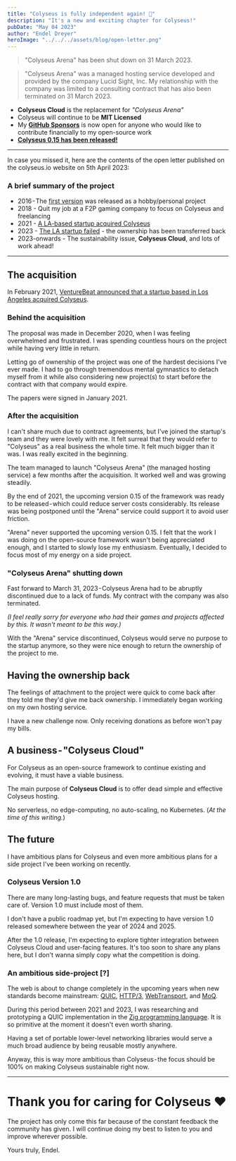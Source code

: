 ```yaml
---
title: "Colyseus is fully independent again! 🚀"
description: "It's a new and exciting chapter for Colyseus!"
pubDate: "May 04 2023"
author: "Endel Dreyer"
heroImage: "../../../assets/blog/open-letter.png"
---
```


> "Colyseus Arena" has been shut down on 31 March 2023.

> "Colyseus Arena" was a managed hosting service developed and provided by the company Lucid Sight, Inc. My relationship with the company was limited to a consulting contract that has also been terminated on 31 March 2023.

- **Colyseus Cloud** is the replacement for _"Colyseus Arena"_
- Colyseus will continue to be **MIT Licensed**
- My **[GitHub Sponsors](https://github.com/sponsors/endel)** is now open for anyone who would like to contribute financially to my open-source work
- **[Colyseus 0.15 has been released!](https://github.com/colyseus/colyseus/releases/tag/0.15.0)**

---

In case you missed it, here are the contents of the open letter published on the colyseus.io website on 5th April 2023:

### A brief summary of the project

- 2016 - The [first version](https://github.com/colyseus/colyseus/commit/6c3814eefb1d11ad062e7a8e09673c7d31c5fd60) was released as a hobby/personal project
- 2018 - Quit my job at a F2P gaming company to focus on Colyseus and freelancing
- 2021 - [A LA-based startup acquired Colyseus](https://venturebeat.com/games/lucid-sight-acquires-colyseus-open-source-multiplayer-game-engine/)
- 2023 - [The LA startup failed](https://twitter.com/endel/status/1641204209952468992) - the ownership has been transferred back
- 2023-onwards - The sustainability issue, **Colyseus Cloud**, and lots of work ahead!

---

## The acquisition

In February 2021, [VentureBeat announced that a startup based in Los Angeles acquired Colyseus](https://venturebeat.com/games/lucid-sight-acquires-colyseus-open-source-multiplayer-game-engine/).

### Behind the acquisition

The proposal was made in December 2020, when I was feeling overwhelmed and frustrated. I was spending countless hours on the project while having very little in return.

Letting go of ownership of the project was one of the hardest decisions I've ever made. I had to go through tremendous mental gymnastics to detach myself from it while also considering new project(s) to start before the contract with that company would expire.

The papers were signed in January 2021.

### After the acquisition

I can't share much due to contract agreements, but I've joined the startup's team and they were lovely with me. It felt surreal that they would refer to "Colyseus" as a real business the whole time. It felt much bigger than it was. I was really excited in the beginning.

The team managed to launch "Colyseus Arena" (the managed hosting service) a few months after the acquisition. It worked well and was growing steadily.

By the end of 2021, the upcoming version 0.15 of the framework was ready to be released - which could reduce server costs considerably. Its release was being postponed until the "Arena" service could support it to avoid user friction.

"Arena" never supported the upcoming version 0.15. I felt that the work I was doing on the open-source framework wasn't being appreciated enough, and I started to slowly lose my enthusiasm. Eventually, I decided to focus most of my energy on a side project.

### "Colyseus Arena" shutting down

Fast forward to March 31, 2023 - Colyseus Arena had to be abruptly discontinued due to a lack of funds. My contract with the company was also terminated.

_(I feel really sorry for everyone who had their games and projects affected by this. It wasn't meant to be this way.)_

With the "Arena" service discontinued, Colyseus would serve no purpose to the startup anymore, so they were nice enough to return the ownership of the project to me.

## Having the ownership back

The feelings of attachment to the project were quick to come back after they told me they'd give me back ownership. I immediately began working on my own hosting service.

I have a new challenge now. Only receiving donations as before won't pay my bills.

## A business - "Colyseus Cloud"

For Colyseus as an open-source framework to continue existing and evolving, it must have a viable business.

The main purpose of **Colyseus Cloud** is to offer dead simple and effective Colyseus hosting.

No serverless, no edge-computing, no auto-scaling, no Kubernetes. (_At the time of this writing._)

## The future

I have ambitious plans for Colyseus and even more ambitious plans for a side project I've been working on recently.

### Colyseus Version 1.0

There are many long-lasting bugs, and feature requests that must be taken care of. Version 1.0 must include most of them.

I don't have a public roadmap yet, but I'm expecting to have version 1.0 released somewhere between the year of 2024 and 2025.

After the 1.0 release, I'm expecting to explore tighter integration between Colyseus Cloud and user-facing features. It's too soon to share any plans here, but I don't wanna simply copy what the competition is doing.

### An ambitious side-project [?]

The web is about to change completely in the upcoming years when new standards become mainstream: [QUIC](https://www.rfc-editor.org/rfc/rfc9000.html), [HTTP/3](https://www.rfc-editor.org/rfc/rfc9114.html), [WebTransport](https://w3c.github.io/webtransport/), and [MoQ](https://datatracker.ietf.org/doc/charter-ietf-moq/).

During this period between 2021 and 2023, I was researching and prototyping a QUIC implementation in the [Zig programming language](https://ziglang.org/). It is so primitive at the moment it doesn't even worth sharing.

Having a set of portable lower-level networking libraries would serve a much broad audience by being reusable mostly anywhere.

Anyway, this is way more ambitious than Colyseus - the focus should be 100% on making Colyseus sustainable right now.

---

# Thank you for caring for Colyseus ❤️

The project has only come this far because of the constant feedback the community has given. I will continue doing my best to listen to you and improve wherever possible.

Yours truly, Endel.
